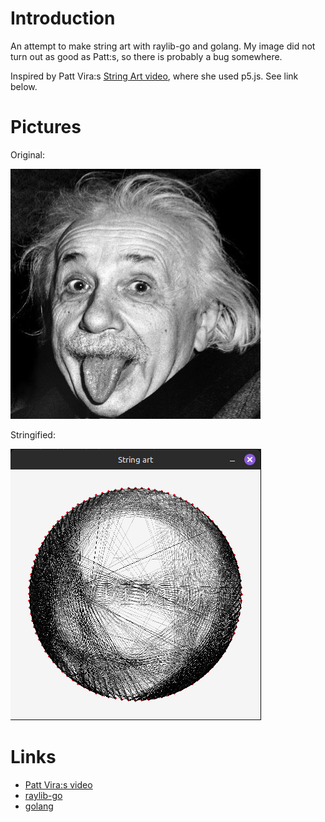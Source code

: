 # Introduction

An attempt to make string art with raylib-go and golang. My image did not turn out as good as Patt:s, so there is probably a bug somewhere.

Inspired by Patt Vira:s [String Art video](https://www.youtube.com/watch?v=qH7ZgQghKUU), where she used p5.js. See link below.

# Pictures

Original:

![einstein](einstein.jpg)

Stringified:

![stringified einstein](einstein_string_art.png)

# Links

- [Patt Vira:s video](https://www.youtube.com/watch?v=qH7ZgQghKUU)
- [raylib-go](https://github.com/gen2brain/raylib-go)
- [golang](https://golang.org/)
